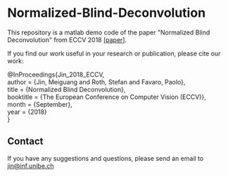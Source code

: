 # Normalized-Blind-Deconvolution
This repository is a matlab demo code of the paper "Normalized Blind Deconvolution" from ECCV 2018 [[paper]](http://openaccess.thecvf.com/content_ECCV_2018/papers/Meiguang_Jin_Normalized_Blind_Deconvolution_ECCV_2018_paper.pdf).

If you find our work useful in your research or publication, please cite our work:

@InProceedings{Jin_2018_ECCV,  
author = {Jin, Meiguang and Roth, Stefan and Favaro, Paolo},  
title = {Normalized Blind Deconvolution},  
booktitle = {The European Conference on Computer Vision (ECCV)},  
month = {September},  
year = {2018}  
}  

## **Contact**
If you have any suggestions and questions, please send an email to jin@inf.unibe.ch
